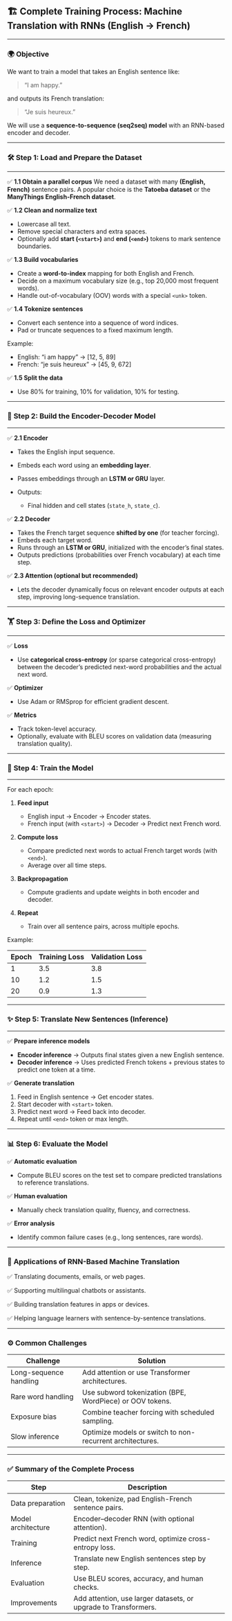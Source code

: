 ## 🏗 **Complete Training Process: Machine Translation with RNNs (English → French)**

---

### 🌍 **Objective**

We want to train a model that takes an English sentence like:

> “I am happy.”

and outputs its French translation:

> “Je suis heureux.”

We will use a **sequence-to-sequence (seq2seq) model** with an RNN-based encoder and decoder.

---

### 🛠 **Step 1: Load and Prepare the Dataset**

---

✅ **1.1 Obtain a parallel corpus**
We need a dataset with many **(English, French)** sentence pairs.
A popular choice is the **Tatoeba dataset** or the **ManyThings English-French dataset**.

✅ **1.2 Clean and normalize text**

* Lowercase all text.
* Remove special characters and extra spaces.
* Optionally add **start (`<start>`)** and **end (`<end>`)** tokens to mark sentence boundaries.

✅ **1.3 Build vocabularies**

* Create a **word-to-index** mapping for both English and French.
* Decide on a maximum vocabulary size (e.g., top 20,000 most frequent words).
* Handle out-of-vocabulary (OOV) words with a special `<unk>` token.

✅ **1.4 Tokenize sentences**

* Convert each sentence into a sequence of word indices.
* Pad or truncate sequences to a fixed maximum length.

Example:

* English: “i am happy” → \[12, 5, 89]
* French: “je suis heureux” → \[45, 9, 672]

✅ **1.5 Split the data**

* Use 80% for training, 10% for validation, 10% for testing.

---

### 🧠 **Step 2: Build the Encoder-Decoder Model**

---

✅ **2.1 Encoder**

* Takes the English input sequence.
* Embeds each word using an **embedding layer**.
* Passes embeddings through an **LSTM or GRU** layer.
* Outputs:

  * Final hidden and cell states (`state_h`, `state_c`).

✅ **2.2 Decoder**

* Takes the French target sequence **shifted by one** (for teacher forcing).
* Embeds each target word.
* Runs through an **LSTM or GRU**, initialized with the encoder’s final states.
* Outputs predictions (probabilities over French vocabulary) at each time step.

✅ **2.3 Attention (optional but recommended)**

* Lets the decoder dynamically focus on relevant encoder outputs at each step, improving long-sequence translation.

---

### 🏋 **Step 3: Define the Loss and Optimizer**

---

✅ **Loss**

* Use **categorical cross-entropy** (or sparse categorical cross-entropy) between the decoder’s predicted next-word probabilities and the actual next word.

✅ **Optimizer**

* Use Adam or RMSprop for efficient gradient descent.

✅ **Metrics**

* Track token-level accuracy.
* Optionally, evaluate with BLEU scores on validation data (measuring translation quality).

---

### 🔁 **Step 4: Train the Model**

---

For each epoch:

1. **Feed input**

   * English input → Encoder → Encoder states.
   * French input (with `<start>`) → Decoder → Predict next French word.

2. **Compute loss**

   * Compare predicted next words to actual French target words (with `<end>`).
   * Average over all time steps.

3. **Backpropagation**

   * Compute gradients and update weights in both encoder and decoder.

4. **Repeat**

   * Train over all sentence pairs, across multiple epochs.

Example:

| Epoch | Training Loss | Validation Loss |
| ----- | ------------- | --------------- |
| 1     | 3.5           | 3.8             |
| 10    | 1.2           | 1.5             |
| 20    | 0.9           | 1.3             |

---

### ✨ **Step 5: Translate New Sentences (Inference)**

---

✅ **Prepare inference models**

* **Encoder inference** → Outputs final states given a new English sentence.
* **Decoder inference** → Uses predicted French tokens + previous states to predict one token at a time.

✅ **Generate translation**

1. Feed in English sentence → Get encoder states.
2. Start decoder with `<start>` token.
3. Predict next word → Feed back into decoder.
4. Repeat until `<end>` token or max length.

---

### 📊 **Step 6: Evaluate the Model**

✅ **Automatic evaluation**

* Compute BLEU scores on the test set to compare predicted translations to reference translations.

✅ **Human evaluation**

* Manually check translation quality, fluency, and correctness.

✅ **Error analysis**

* Identify common failure cases (e.g., long sentences, rare words).

---

### 🚀 **Applications of RNN-Based Machine Translation**

✅ Translating documents, emails, or web pages.

✅ Supporting multilingual chatbots or assistants.

✅ Building translation features in apps or devices.

✅ Helping language learners with sentence-by-sentence translations.

---

### ⚙ **Common Challenges**

| Challenge              | Solution                                                  |
| ---------------------- | --------------------------------------------------------- |
| Long-sequence handling | Add attention or use Transformer architectures.           |
| Rare word handling     | Use subword tokenization (BPE, WordPiece) or OOV tokens.  |
| Exposure bias          | Combine teacher forcing with scheduled sampling.          |
| Slow inference         | Optimize models or switch to non-recurrent architectures. |

---

### ✅ **Summary of the Complete Process**

| Step               | Description                                                     |
| ------------------ | --------------------------------------------------------------- |
| Data preparation   | Clean, tokenize, pad English-French sentence pairs.             |
| Model architecture | Encoder–decoder RNN (with optional attention).                  |
| Training           | Predict next French word, optimize cross-entropy loss.          |
| Inference          | Translate new English sentences step by step.                   |
| Evaluation         | Use BLEU scores, accuracy, and human checks.                    |
| Improvements       | Add attention, use larger datasets, or upgrade to Transformers. |
